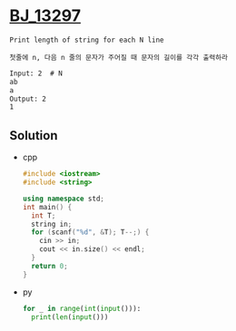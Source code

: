 # [BJ_13297](https://acmicpc.net/problem/13297)

```en
Print length of string for each N line
```

```kr
첫줄에 n, 다음 n 줄의 문자가 주어질 때 문자의 길이를 각각 출력하라
```

```txt
Input: 2  # N
ab
a
Output: 2
1
```

## Solution

* cpp

  ```cpp
  #include <iostream>
  #include <string>

  using namespace std;
  int main() {
    int T;
    string in;
    for (scanf("%d", &T); T--;) {
      cin >> in;
      cout << in.size() << endl;
    }
    return 0;
  }
  ```

* py

  ```py
  for _ in range(int(input())):
    print(len(input()))
  ```
